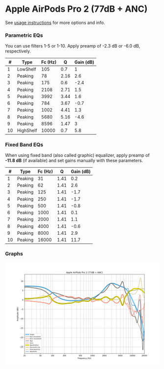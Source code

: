 # Apple AirPods Pro 2 (77dB + ANC)
See [usage instructions](https://github.com/jaakkopasanen/AutoEq#usage) for more options and info.

### Parametric EQs
You can use filters 1-5 or 1-10. Apply preamp of -2.3 dB or -6.0 dB, respectively.

|   # | Type      |   Fc (Hz) |    Q |   Gain (dB) |
|-----|-----------|-----------|------|-------------|
|   1 | LowShelf  |       105 | 0.7  |         1   |
|   2 | Peaking   |        78 | 2.16 |         2.6 |
|   3 | Peaking   |       175 | 0.6  |        -2.4 |
|   4 | Peaking   |      2108 | 2.71 |         1.5 |
|   5 | Peaking   |      3992 | 3.44 |         1.6 |
|   6 | Peaking   |       784 | 3.67 |        -0.7 |
|   7 | Peaking   |      1002 | 4.41 |         1.3 |
|   8 | Peaking   |      5680 | 5.16 |        -4.6 |
|   9 | Peaking   |      8596 | 1.47 |         3   |
|  10 | HighShelf |     10000 | 0.7  |         5.8 |

### Fixed Band EQs
When using fixed band (also called graphic) equalizer, apply preamp of **-11.8 dB** (if available) and set gains manually with these parameters.

|   # | Type    |   Fc (Hz) |    Q |   Gain (dB) |
|-----|---------|-----------|------|-------------|
|   1 | Peaking |        31 | 1.41 |         0.2 |
|   2 | Peaking |        62 | 1.41 |         2.6 |
|   3 | Peaking |       125 | 1.41 |        -1.7 |
|   4 | Peaking |       250 | 1.41 |        -1.7 |
|   5 | Peaking |       500 | 1.41 |        -0.8 |
|   6 | Peaking |      1000 | 1.41 |         0.1 |
|   7 | Peaking |      2000 | 1.41 |         1.1 |
|   8 | Peaking |      4000 | 1.41 |        -0.6 |
|   9 | Peaking |      8000 | 1.41 |         2.9 |
|  10 | Peaking |     16000 | 1.41 |        11.7 |

### Graphs
![](./Apple%20AirPods%20Pro%202%20(77dB%20+%20ANC).png)

